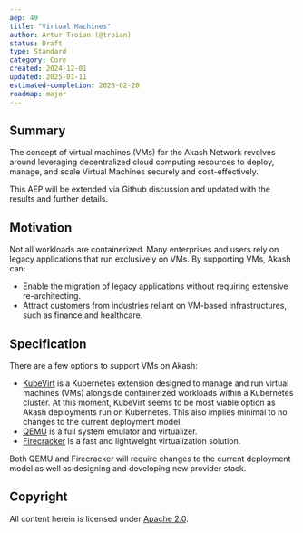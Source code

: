```yaml
---
aep: 49
title: "Virtual Machines"
author: Artur Troian (@troian)
status: Draft
type: Standard
category: Core
created: 2024-12-01
updated: 2025-01-11
estimated-completion: 2026-02-20
roadmap: major
---
```


## Summary

The concept of virtual machines (VMs) for the Akash Network revolves around leveraging decentralized cloud computing resources to deploy, manage, and scale Virtual Machines securely and cost-effectively.

This AEP will be extended via Github discussion and updated with the results and further details.

## Motivation
Not all workloads are containerized. Many enterprises and users rely on legacy applications that run exclusively on VMs. By supporting VMs, Akash can:
- Enable the migration of legacy applications without requiring extensive re-architecting.
- Attract customers from industries reliant on VM-based infrastructures, such as finance and healthcare.

## Specification

There are a few options to support VMs on Akash:
- [KubeVirt](https://kubevirt.io/) is a Kubernetes extension designed to manage and run virtual machines (VMs) alongside containerized workloads within a Kubernetes cluster.
    At this moment, KubeVirt seems to be most viable option as Akash deployments run on Kubernetes. This also implies minimal to no changes to the current deployment model.
- [QEMU](https://www.qemu.org/) is a full system emulator and virtualizer.
- [Firecracker](https://firecracker-microvm.github.io/) is a fast and lightweight virtualization solution.

Both QEMU and Firecracker will require changes to the current deployment model as well as designing and developing new provider stack.

## Copyright

All content herein is licensed under [Apache 2.0](https://www.apache.org/licenses/LICENSE-2.0).
